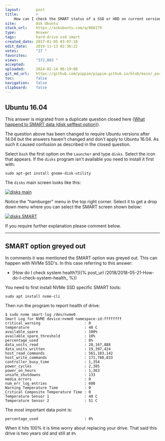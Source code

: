 ```yaml
---
layout:       post
title:        >
    How can I check the SMART status of a SSD or HDD on current versions of Ubuntu 14.04 through 20.04?
site:         Ask Ubuntu
stack_url:    https://askubuntu.com/q/868179
type:         Answer
tags:         hard-drive ssd smart
created_date: 2017-01-05 03:07:18
edit_date:    2019-11-13 02:36:22
votes:        "27 "
favorites:    
views:        "372,883 "
accepted:     
uploaded:     2024-02-14 06:19:08
git_md_url:   https://github.com/pippim/pippim.github.io/blob/main/_posts/2017/2017-01-05-How-can-I-check-the-SMART-status-of-a-SSD-or-HDD-on-current-versions-of-Ubuntu-14.04-through-20.04_.md
toc:          false
navigation:   false
clipboard:    false
---
```


## Ubuntu 16.04

This answer is migrated from a duplicate question closed here ([What happend to SMART data (disk selftest option)][1]).

The question above has been changed to require Ubuntu versions after 14.04 but the answers haven't changed and don't apply to Ubuntu 16.04. As such it caused confusion as described in the closed question.

Select `Dash` the first option on the `Launcher` and type `disks`. Select the icon that appears. If the `disks` program isn't available you need to install it first with:

``` 
sudo apt-get install gnome-disk-utility
```

The `disks` main screen looks like this:

[![disks main][2]][2]

Notice the "hamburger" menu in the top right corner. Select it to get a drop down menu where you can select the SMART screen shown below:

[![disks SMART][3]][3]

If you require further explanation please comment below.


----------

## SMART option greyed out

In comments it was mentioned the SMART option was greyed out. This can happen with NVMe SSD's. In this case referring to this answer:

- [How do I check system health?]({% post_url /2018/2018-05-21-How-do-I-check-system-health_ %})

You need to first install NVMe SSD specific SMART tools:

``` 
sudo apt install nvme-cli
```

Then run the program to report health of drive:

``` 
$ sudo nvme smart-log /dev/nvme0
Smart Log for NVME device:nvme0 namespace-id:ffffffff
critical_warning                    : 0
temperature                         : 40 C
available_spare                     : 100%
available_spare_threshold           : 10%
percentage_used                     : 0%
data_units_read                     : 28,167,888
data_units_written                  : 19,397,424
host_read_commands                  : 561,183,142
host_write_commands                 : 171,788,833
controller_busy_time                : 1,354
power_cycles                        : 2,385
power_on_hours                      : 1,363
unsafe_shutdowns                    : 133
media_errors                        : 0
num_err_log_entries                 : 608
Warning Temperature Time            : 0
Critical Composite Temperature Time : 0
Temperature Sensor 1                : 40 C
Temperature Sensor 2                : 51 C
```

The most important data point is:

``` 
percentage_used                     : 0%
```

When it hits 100% it is time worry about replacing your drive. That said this drive is two years old and still at `0%`

  [1]: https://askubuntu.com/questions/865628/what-happend-to-smart-data-disk-selftest-option/865633?noredirect=1#comment1344034_865633
  [2]: https://i.stack.imgur.com/lb9q5.png
  [3]: https://i.stack.imgur.com/7Hbj5.png
